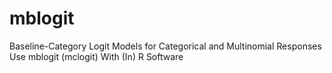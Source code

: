 # mblogit
Baseline-Category Logit Models for Categorical and Multinomial Responses Use mblogit (mclogit) With (In) R Software
